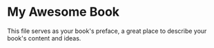 # My Awesome Book

This file serves as your book's preface, a great place to describe your book's content and ideas.
